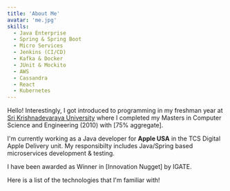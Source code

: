 ```yaml
---
title: 'About Me'
avatar: 'me.jpg'
skills:
  - Java Enterprise
  - Spring & Spring Boot
  - Micro Services
  - Jenkins (CI/CD)
  - Kafka & Docker
  - JUnit & Mockito
  - AWS
  - Cassandra
  - React
  - Kubernetes 
---
```


Hello! Interestingly, I got introduced to programming in my freshman year at [Sri Krishnadevaraya University](http://skuniversity.ac.in//) where I completed my Masters in Computer Science and Engineering (2010) with [75% aggregate].

I'm currently working as a Java developer for **Apple USA** in the TCS Digital Apple Delivery unit. My responsibilty includes Java/Spring based microservices development & testing. 

I have been awarded as Winner in [Innovation Nugget] by IGATE.

Here is a list of the technologies that I'm familiar with!
